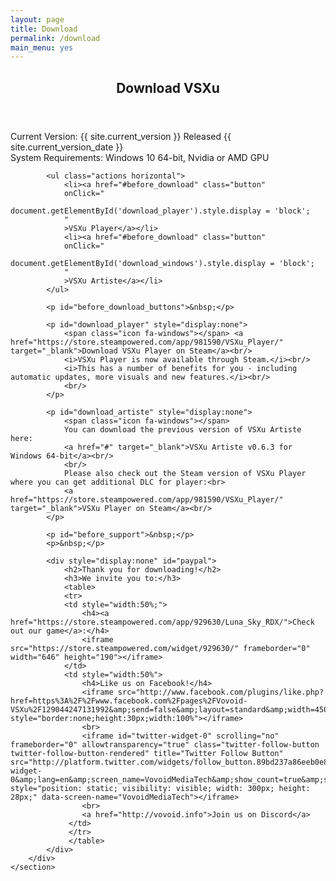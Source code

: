 ```yaml
---
layout: page
title: Download
permalink: /download
main_menu: yes
---
```

<div id="main" class="alt">
    <section id="one">
        <div class="inner">
            <header class="major">
                <h1>Download VSXu</h1>
            </header>
            <p>
              Current Version: {{ site.current_version }} Released {{ site.current_version_date }} <br/>
              System Requirements: Windows 10 64-bit, Nvidia or AMD GPU
            </p>
            <span id="before_download"></span>

            <ul class="actions horizontal">
                <li><a href="#before_download" class="button" 
                onClick="
                    document.getElementById('download_player').style.display = 'block'; 
                "
                >VSXu Player</a></li>
                <li><a href="#before_download" class="button" 
                onClick="
                    document.getElementById('download_windows').style.display = 'block'; 
                "
                >VSXu Artiste</a></li>
            </ul>
        
            <p id="before_download_buttons">&nbsp;</p>

            <p id="download_player" style="display:none">
                <span class="icon fa-windows"></span> <a href="https://store.steampowered.com/app/981590/VSXu_Player/" target="_blank">Download VSXu Player on Steam</a><br/>
                <i>VSXu Player is now available through Steam.</i><br/>
                <i>This has a number of benefits for you - including automatic updates, more visuals and new features.</i><br/>
                <br/>
            </p>
            
            <p id="download_artiste" style="display:none">
                <span class="icon fa-windows"></span>
                You can download the previous version of VSXu Artiste here:  
                <a href="#" target="_blank">VSXu Artiste v0.6.3 for Windows 64-bit</a><br/>
                <br/>
                Please also check out the Steam version of VSXu Player where you can get additional DLC for player:<br>
                <a href="https://store.steampowered.com/app/981590/VSXu_Player/" target="_blank">VSXu Player on Steam</a><br/>
            </p>
            
            <p id="before_support">&nbsp;</p>
            <p>&nbsp;</p>

            <div style="display:none" id="paypal">
                <h2>Thank you for downloading!</h2>
                <h3>We invite you to:</h3>
                <table>
                <tr>
                <td style="width:50%;">
                    <h4><a href="https://store.steampowered.com/app/929630/Luna_Sky_RDX/">Check out our game</a>:</h4>
                    <iframe src="https://store.steampowered.com/widget/929630/" frameborder="0" width="646" height="190"></iframe>
                </td>
                <td style="width:50%">
                    <h4>Like us on Facebook!</h4>
                    <iframe src="http://www.facebook.com/plugins/like.php?href=https%3A%2F%2Fwww.facebook.com%2Fpages%2FVovoid-VSXu%2F129044247131992&amp;send=false&amp;layout=standard&amp;width=450&amp;show_faces=false&amp;action=like&amp;colorscheme=dark&amp;font&amp;height=35" style="border:none;height:30px;width:100%"></iframe>
                    <br>
                    <iframe id="twitter-widget-0" scrolling="no" frameborder="0" allowtransparency="true" class="twitter-follow-button twitter-follow-button-rendered" title="Twitter Follow Button" src="http://platform.twitter.com/widgets/follow_button.89bd237a86eeb0e8b1de842a4b88b09b.en.html#dnt=false&amp;id=twitter-widget-0&amp;lang=en&amp;screen_name=VovoidMediaTech&amp;show_count=true&amp;show_screen_name=true&amp;size=l&amp;time=1490522543370" style="position: static; visibility: visible; width: 300px; height: 28px;" data-screen-name="VovoidMediaTech"></iframe>
                    <br>
                    <a href="http://vovoid.info">Join us on Discord</a>
                 </td>
                 </tr>
                 </table>
            </div>
        </div>
    </section>
</div>
